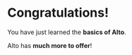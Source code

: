 # Congratulations!

You have just learned the **basics of Alto**.

Alto has **much more to offer**!

